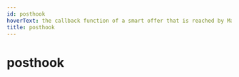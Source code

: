 ```yaml
---
id: posthook
hoverText: the callback function of a smart offer that is reached by Mangrove after a trade execution.
title: posthook
---
```


# posthook

